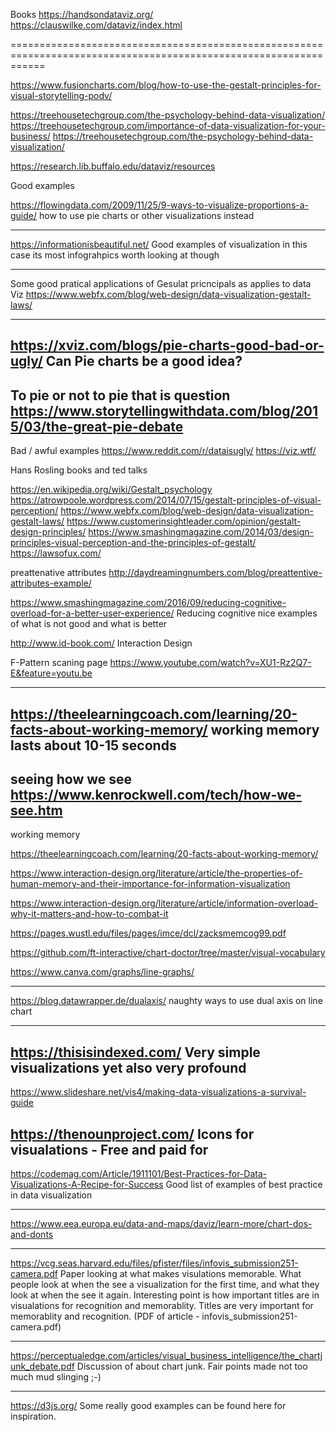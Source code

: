 Books 
https://handsondataviz.org/
https://clauswilke.com/dataviz/index.html

==================================================================================================================


https://www.fusioncharts.com/blog/how-to-use-the-gestalt-principles-for-visual-storytelling-podv/



https://treehousetechgroup.com/the-psychology-behind-data-visualization/
https://treehousetechgroup.com/importance-of-data-visualization-for-your-business/
https://treehousetechgroup.com/the-psychology-behind-data-visualization/

https://research.lib.buffalo.edu/dataviz/resources


Good examples

https://flowingdata.com/2009/11/25/9-ways-to-visualize-proportions-a-guide/
how to use pie charts or other visualizations instead

-----------------------------------------------------------------------------------

https://informationisbeautiful.net/
Good examples of visualization in this case its most infograhpics worth looking at though

----------------------------------------------------------------------------------------------
Some good pratical applications of Gesulat pricncipals as applies to data Viz
https://www.webfx.com/blog/web-design/data-visualization-gestalt-laws/

---------------------------------------------------------
https://xviz.com/blogs/pie-charts-good-bad-or-ugly/
Can Pie charts be a good idea?
------------------------------------------------------------------------------
To pie or not to pie that is question
https://www.storytellingwithdata.com/blog/2015/03/the-great-pie-debate
---------------------------------------------------------
Bad / awful examples
https://www.reddit.com/r/dataisugly/
https://viz.wtf/


Hans Rosling books and ted talks

https://en.wikipedia.org/wiki/Gestalt_psychology
https://atrowpoole.wordpress.com/2014/07/15/gestalt-principles-of-visual-perception/
https://www.webfx.com/blog/web-design/data-visualization-gestalt-laws/
https://www.customerinsightleader.com/opinion/gestalt-design-principles/
https://www.smashingmagazine.com/2014/03/design-principles-visual-perception-and-the-principles-of-gestalt/
https://lawsofux.com/


preattenative attributes
http://daydreamingnumbers.com/blog/preattentive-attributes-example/

https://www.smashingmagazine.com/2016/09/reducing-cognitive-overload-for-a-better-user-experience/
Reducing cognitive nice examples of what is not good and what is better



http://www.id-book.com/
Interaction Design

F-Pattern scaning page
https://www.youtube.com/watch?v=XU1-Rz2Q7-E&feature=youtu.be


---------------------------------------------------------------------------------------------------
https://theelearningcoach.com/learning/20-facts-about-working-memory/
working memory lasts about 10-15 seconds
---------------------------------------------------------------------------------------------------
seeing how we see
https://www.kenrockwell.com/tech/how-we-see.htm
--------------------------------------------------------------------------------
working memory

https://theelearningcoach.com/learning/20-facts-about-working-memory/

https://www.interaction-design.org/literature/article/the-properties-of-human-memory-and-their-importance-for-information-visualization

https://www.interaction-design.org/literature/article/information-overload-why-it-matters-and-how-to-combat-it


https://pages.wustl.edu/files/pages/imce/dcl/zacksmemcog99.pdf

https://github.com/ft-interactive/chart-doctor/tree/master/visual-vocabulary

https://www.canva.com/graphs/line-graphs/



-------------------------------------------------------------------------------------------------------------
https://blog.datawrapper.de/dualaxis/
naughty ways to use dual axis on line chart

------------------------------------------------------------------------------
https://thisisindexed.com/
Very simple visualizations yet also very profound
----
https://www.slideshare.net/vis4/making-data-visualizations-a-survival-guide

https://thenounproject.com/
Icons for visualations - Free and paid for
---
https://codemag.com/Article/1911101/Best-Practices-for-Data-Visualizations-A-Recipe-for-Success
Good list of examples of best practice in data visualization

----

https://www.eea.europa.eu/data-and-maps/daviz/learn-more/chart-dos-and-donts

----

https://vcg.seas.harvard.edu/files/pfister/files/infovis_submission251-camera.pdf
Paper looking at what makes visulations memorable. What people look at when the see a visualization for the first time, and what they look at when the see it again.  Interesting point is how important titles are in visualations for recognition and memorablity. Titles are very important for memorablity and recognition.
(PDF of article - infovis_submission251-camera.pdf)

-----

https://perceptualedge.com/articles/visual_business_intelligence/the_chartjunk_debate.pdf
Discussion of about chart junk.  Fair points made not too much mud slinging ;-)

-----
https://d3js.org/
Some really good examples can be found here for inspiration.